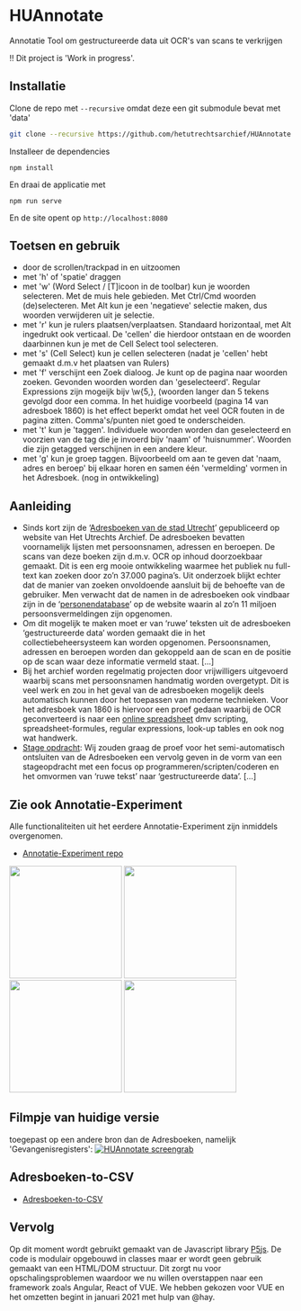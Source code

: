 # HUAnnotate
Annotatie Tool om gestructureerde data uit OCR's van scans te verkrijgen

!! Dit project is 'Work in progress'.

## Installatie
Clone de repo met `--recursive` omdat deze een git submodule bevat met 'data'
```bash
git clone --recursive https://github.com/hetutrechtsarchief/HUAnnotate.git
```

Installeer de dependencies

```
npm install
```

En draai de applicatie met

```
npm run serve
```

En de site opent op `http://localhost:8080`

## Toetsen en gebruik
* door de scrollen/trackpad in en uitzoomen
* met 'h' of 'spatie' draggen
* met 'w' (Word Select / [T]icoon in de toolbar) kun je woorden selecteren. Met de muis hele gebieden. Met Ctrl/Cmd woorden (de)selecteren. Met Alt kun je een 'negatieve' selectie maken, dus woorden verwijderen uit je selectie.
* met 'r' kun je rulers plaatsen/verplaatsen. Standaard horizontaal, met Alt ingedrukt ook verticaal. De 'cellen' die hierdoor ontstaan en de woorden daarbinnen kun je met de Cell Select tool selecteren.
* met 's' (Cell Select) kun je cellen selecteren (nadat je 'cellen' hebt gemaakt d.m.v het plaatsen van Rulers)
* met 'f' verschijnt een Zoek dialoog. Je kunt op de pagina naar woorden zoeken. Gevonden woorden worden dan 'geselecteerd'. Regular Expressions zijn mogeijk bijv \w{5,}\,  (woorden langer dan 5 tekens gevolgd door een comma. In het huidige voorbeeld (pagina 14 van adresboek 1860) is het effect beperkt omdat het veel OCR fouten in de pagina zitten. Comma's/punten niet goed te onderscheiden.
* met 't' kun je 'taggen'. Individuele woorden worden dan geselecteerd en voorzien van de tag die je invoerd bijv 'naam' of 'huisnummer'. Woorden die zijn getagged verschijnen in een andere kleur.
* met 'g' kun je groep taggen. Bijvoorbeeld om aan te geven dat 'naam, adres en beroep' bij elkaar horen en samen één 'vermelding' vormen in het Adresboek. (nog in ontwikkeling)

## Aanleiding
* Sinds kort zijn de ‘[Adresboeken van de stad Utrecht](https://hetutrechtsarchief.nl/onderzoek/resultaten/archieven?mivast=39&mizig=352&miadt=39&milang=nl&mizk_alle=adresboeken&miview=ldt)’ gepubliceerd op website van Het Utrechts Archief. De adresboeken bevatten voornamelijk lijsten met persoonsnamen, adressen en beroepen. De scans van deze boeken zijn d.m.v. OCR op inhoud doorzoekbaar gemaakt. Dit is een erg mooie ontwikkeling waarmee het publiek nu full-text kan zoeken door zo’n 37.000 pagina’s. Uit onderzoek blijkt echter dat de manier van zoeken onvoldoende aansluit bij de behoefte van de gebruiker. Men verwacht dat de namen in de adresboeken ook vindbaar zijn in de ‘[personendatabase](https://hetutrechtsarchief.nl/onderzoek/resultaten/personen-mais)’ op de website waarin al zo’n 11 miljoen persoonsvermeldingen zijn opgenomen.
* Om dit mogelijk te maken moet er van ‘ruwe’ teksten uit de adresboeken ‘gestructureerde data’ worden gemaakt die in het collectiebeheersysteem kan worden opgenomen. Persoonsnamen, adressen en beroepen worden dan gekoppeld aan de scan en de positie op de scan waar deze informatie vermeld staat. [...]
* Bij het archief worden regelmatig projecten door vrijwilligers uitgevoerd waarbij scans met persoonsnamen handmatig worden overgetypt. Dit is veel werk en zou in het geval van de adresboeken mogelijk deels automatisch kunnen door het toepassen van moderne technieken. Voor het adresboek van 1860 is hiervoor een proef gedaan waarbij de OCR geconverteerd is naar een [online spreadsheet](https://docs.google.com/spreadsheets/d/1Q0PEbc-84Ze_rFbrCnBRH41sEOHuqk6ceTEqxEMNUQ8/edit?usp=sharing) dmv scripting, spreadsheet-formules, regular expressions, look-up tables en ook nog wat handwerk.
* [Stage opdracht](https://docs.google.com/document/d/13DwrZrvOC_OL0jQChSvOgc0-kadowbwkkJirB00c8R8/edit?usp=sharing): Wij zouden graag de proef voor het semi-automatisch ontsluiten van de Adresboeken een vervolg geven in de vorm van een stageopdracht met een focus op programmeren/scripten/coderen en het omvormen van ‘ruwe tekst’ naar ‘gestructureerde data’. [...]

## Zie ook Annotatie-Experiment
Alle functionaliteiten uit het eerdere Annotatie-Experiment zijn inmiddels overgenomen.
* [Annotatie-Experiment repo](https://github.com/hetutrechtsarchief/Annotatie-Experiment)

<img src="https://github.com/hetutrechtsarchief/Annotatie-Experiment/raw/master/doc/blokken-selecteren-muis.jpg" width="200">  <img src="https://github.com/hetutrechtsarchief/Annotatie-Experiment/raw/master/doc/tussenvoegsels-regex.jpg" width="200">  <img src="https://github.com/hetutrechtsarchief/Annotatie-Experiment/raw/master/doc/namen-lookup.jpg" width="200">  <img src="https://github.com/hetutrechtsarchief/Annotatie-Experiment/raw/master/doc/adressen-lookup.jpg" width="200">

## Filmpje van huidige versie
toegepast op een andere bron dan de Adresboeken, namelijk 'Gevangenisregisters':
[![HUAnnotate screengrab](http://img.youtube.com/vi/ggIXrlRBZLc/0.jpg)](https://www.youtube.com/watch?v=ggIXrlRBZLc "HUAnnotate")

## Adresboeken-to-CSV
* [Adresboeken-to-CSV](https://github.com/hetutrechtsarchief/Adresboeken-to-CSV)

## Vervolg
Op dit moment wordt gebruikt gemaakt van de Javascript library [P5js](https://p5js.org/). De code is modulair opgebouwd in classes maar er wordt geen gebruik gemaakt van een HTML/DOM structuur. Dit zorgt nu voor opschalingsproblemen waardoor we nu willen overstappen naar een framework zoals Angular, React of VUE. We hebben gekozen voor VUE en het omzetten begint in januari 2021 met hulp van @hay.







